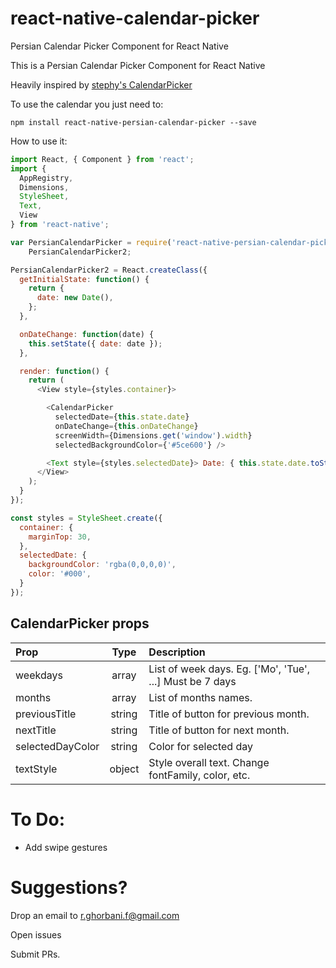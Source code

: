 # react-native-calendar-picker
Persian Calendar Picker Component for React Native


This is a Persian Calendar Picker Component for React Native

Heavily inspired by [stephy's CalendarPicker](https://github.com/stephy/CalendarPicker)

To use the calendar you just need to:

	npm install react-native-persian-calendar-picker --save

How to use it:
```js
import React, { Component } from 'react';
import {
  AppRegistry,
  Dimensions,
  StyleSheet,
  Text,
  View
} from 'react-native';

var PersianCalendarPicker = require('react-native-persian-calendar-picker'),
    PersianCalendarPicker2;

PersianCalendarPicker2 = React.createClass({
  getInitialState: function() {
    return {
      date: new Date(),
    };
  },

  onDateChange: function(date) {
    this.setState({ date: date });
  },

  render: function() {
    return (
      <View style={styles.container}>

        <CalendarPicker
          selectedDate={this.state.date}
          onDateChange={this.onDateChange}
          screenWidth={Dimensions.get('window').width}
          selectedBackgroundColor={'#5ce600'} />

        <Text style={styles.selectedDate}> Date: { this.state.date.toString() } </Text>
      </View>
    );
  }
});

const styles = StyleSheet.create({
  container: {
    marginTop: 30,
  },
  selectedDate: {
    backgroundColor: 'rgba(0,0,0,0)',
    color: '#000',
  }
});
```
## CalendarPicker props
| Prop | Type | Description |
:------------ |:---------------:| :-----|
| weekdays | array | List of week days. Eg. ['Mo', 'Tue', ...] Must be 7 days |
| months | array | List of months names. |
| previousTitle | string | Title of button for previous month. |
| nextTitle | string | Title of button for next month. |
| selectedDayColor | string | Color for selected day |
| textStyle | object | Style overall text. Change fontFamily, color, etc. |


# To Do:

- Add swipe gestures


# Suggestions?

Drop an email to r.ghorbani.f@gmail.com

Open issues

Submit PRs.

